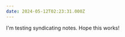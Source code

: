 ```yaml
---
date: 2024-05-12T02:23:31.000Z
---
```


<!-- @format -->

I'm testing syndicating notes. Hope this works!
